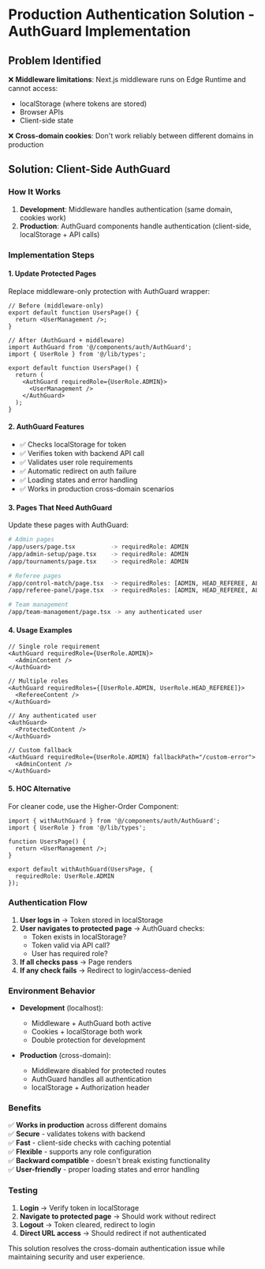 # Production Authentication Solution - AuthGuard Implementation

## Problem Identified
❌ **Middleware limitations**: Next.js middleware runs on Edge Runtime and cannot access:
- localStorage (where tokens are stored)
- Browser APIs
- Client-side state

❌ **Cross-domain cookies**: Don't work reliably between different domains in production

## Solution: Client-Side AuthGuard

### How It Works

1. **Development**: Middleware handles authentication (same domain, cookies work)
2. **Production**: AuthGuard components handle authentication (client-side, localStorage + API calls)

### Implementation Steps

#### 1. Update Protected Pages

Replace middleware-only protection with AuthGuard wrapper:

```tsx
// Before (middleware-only)
export default function UsersPage() {
  return <UserManagement />;
}

// After (AuthGuard + middleware)
import AuthGuard from '@/components/auth/AuthGuard';
import { UserRole } from '@/lib/types';

export default function UsersPage() {
  return (
    <AuthGuard requiredRole={UserRole.ADMIN}>
      <UserManagement />
    </AuthGuard>
  );
}
```

#### 2. AuthGuard Features

- ✅ Checks localStorage for token
- ✅ Verifies token with backend API call
- ✅ Validates user role requirements
- ✅ Automatic redirect on auth failure
- ✅ Loading states and error handling
- ✅ Works in production cross-domain scenarios

#### 3. Pages That Need AuthGuard

Update these pages with AuthGuard:

```bash
# Admin pages
/app/users/page.tsx          -> requiredRole: ADMIN
/app/admin-setup/page.tsx    -> requiredRole: ADMIN
/app/tournaments/page.tsx    -> requiredRole: ADMIN

# Referee pages  
/app/control-match/page.tsx  -> requiredRoles: [ADMIN, HEAD_REFEREE, ALLIANCE_REFEREE]
/app/referee-panel/page.tsx  -> requiredRoles: [ADMIN, HEAD_REFEREE, ALLIANCE_REFEREE]

# Team management
/app/team-management/page.tsx -> any authenticated user
```

#### 4. Usage Examples

```tsx
// Single role requirement
<AuthGuard requiredRole={UserRole.ADMIN}>
  <AdminContent />
</AuthGuard>

// Multiple roles
<AuthGuard requiredRoles={[UserRole.ADMIN, UserRole.HEAD_REFEREE]}>
  <RefereeContent />
</AuthGuard>

// Any authenticated user
<AuthGuard>
  <ProtectedContent />
</AuthGuard>

// Custom fallback
<AuthGuard requiredRole={UserRole.ADMIN} fallbackPath="/custom-error">
  <AdminContent />
</AuthGuard>
```

#### 5. HOC Alternative

For cleaner code, use the Higher-Order Component:

```tsx
import { withAuthGuard } from '@/components/auth/AuthGuard';
import { UserRole } from '@/lib/types';

function UsersPage() {
  return <UserManagement />;
}

export default withAuthGuard(UsersPage, { 
  requiredRole: UserRole.ADMIN 
});
```

### Authentication Flow

1. **User logs in** -> Token stored in localStorage
2. **User navigates to protected page** -> AuthGuard checks:
   - Token exists in localStorage?
   - Token valid via API call?
   - User has required role?
3. **If all checks pass** -> Page renders
4. **If any check fails** -> Redirect to login/access-denied

### Environment Behavior

- **Development** (localhost):
  - Middleware + AuthGuard both active
  - Cookies + localStorage both work
  - Double protection for development

- **Production** (cross-domain):
  - Middleware disabled for protected routes
  - AuthGuard handles all authentication
  - localStorage + Authorization header

### Benefits

✅ **Works in production** across different domains  
✅ **Secure** - validates tokens with backend  
✅ **Fast** - client-side checks with caching potential  
✅ **Flexible** - supports any role configuration  
✅ **Backward compatible** - doesn't break existing functionality  
✅ **User-friendly** - proper loading states and error handling  

### Testing

1. **Login** -> Verify token in localStorage
2. **Navigate to protected page** -> Should work without redirect
3. **Logout** -> Token cleared, redirect to login
4. **Direct URL access** -> Should redirect if not authenticated

This solution resolves the cross-domain authentication issue while maintaining security and user experience.
